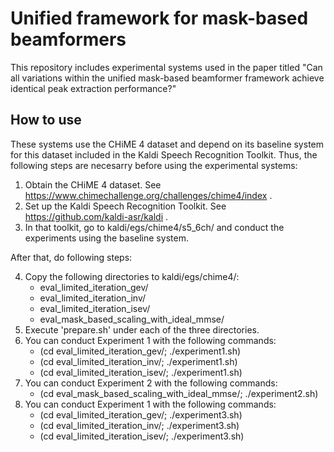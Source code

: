 # Unified framework for mask-based beamformers
This repository includes experimental systems used in the paper titled "Can all variations within the unified mask-based beamformer framework achieve identical peak extraction performance?"



## How to use
These systems use the CHiME 4 dataset and depend on its baseline system for this dataset included in the Kaldi Speech Recognition Toolkit. Thus, the following steps are necesarry before using the experimental systems:

1. Obtain the CHiME 4 dataset. See https://www.chimechallenge.org/challenges/chime4/index .
2. Set up the Kaldi Speech Recognition Toolkit. See https://github.com/kaldi-asr/kaldi .
3. In that toolkit, go to kaldi/egs/chime4/s5_6ch/ and conduct the experiments using the baseline system.

After that, do following steps:

4. Copy the following directories to kaldi/egs/chime4/:
   - eval_limited_iteration_gev/
   - eval_limited_iteration_inv/
   - eval_limited_iteration_isev/
   - eval_mask_based_scaling_with_ideal_mmse/
5. Execute 'prepare.sh' under each of the three directories.
5. You can conduct Experiment 1 with the following commands:
   - (cd eval_limited_iteration_gev/;  ./experiment1.sh)
   - (cd eval_limited_iteration_inv/;  ./experiment1.sh)
   - (cd eval_limited_iteration_isev/; ./experiment1.sh)
6. You can conduct Experiment 2 with the following commands:
   - (cd eval_mask_based_scaling_with_ideal_mmse/; ./experiment2.sh)
7. You can conduct Experiment 1 with the following commands:
   - (cd eval_limited_iteration_gev/;  ./experiment3.sh)
   - (cd eval_limited_iteration_inv/;  ./experiment3.sh)
   - (cd eval_limited_iteration_isev/; ./experiment3.sh)


